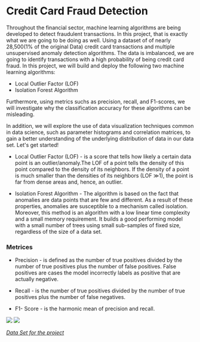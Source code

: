 # Credit Card Fraud Detection

Throughout the financial sector, machine learning algorithms are being developed to detect fraudulent transactions.  In this project, that is exactly what we are going to be doing as well.  Using a dataset of of nearly 28,500(1% of the original Data) credit card transactions and multiple unsupervised anomaly detection algorithms. The data is imbalanced, we are going to identify transactions with a high probability of being credit card fraud.  In this project, we will build and deploy the following two machine learning algorithms:

* Local Outlier Factor (LOF)
* Isolation Forest Algorithm

Furthermore, using metrics suchs as precision, recall, and F1-scores, we will investigate why the classification accuracy for these algorithms can be misleading.

In addition, we will explore the use of data visualization techniques common in data science, such as parameter histograms and correlation matrices, to gain a better understanding of the underlying distribution of data in our data set. Let's get started!  
  
* Local Outlier Factor (LOF) -  is a score that tells how likely a certain data point is an outlier/anomaly.The LOF of a point tells the density of this point compared to the density of its neighbors. If the density of a point is much smaller than the densities of its neighbors (LOF ≫1), the point is far from dense areas and, hence, an outlier.  

* Isolation Forest Algorithm - The algorithm is based on the fact that anomalies are data points that are few and different. As a result of these properties, anomalies are susceptible to a mechanism called isolation. Moreover, this method is an algorithm with a low linear time complexity and a small memory requirement. It builds a good performing model with a small number of trees using small sub-samples of fixed size, regardless of the size of a data set.  
  

### Metrices  

* Precision - is defined as the number of true positives divided by the number of true positives plus the number of false positives. False positives are cases the model incorrectly labels as positive that are actually negative.

* Recall - is the number of true positives divided by the number of true positives plus the number of false negatives.

* F1- Score -  is the harmonic mean of precision and recall.

![](https://cdn-images-1.medium.com/max/1400/1*6NkN_LINs2erxgVJ9rkpUA.png)
![](https://cdn-images-1.medium.com/max/800/1*UJxVqLnbSj42eRhasKeLOA.png)


[*Data Set for the project*](https://www.kaggle.com/mlg-ulb/creditcardfraud/downloads/creditcardfraud.zip/3) 

